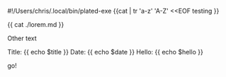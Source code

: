 #!/Users/chris/.local/bin/plated-exe
{{cat | tr 'a-z' 'A-Z' <<EOF
testing
}}

{{ cat ./lorem.md }}

Other text

Title: {{ echo $title }}
Date: {{ echo $date }}
Hello: {{ echo $hello }}

go!
